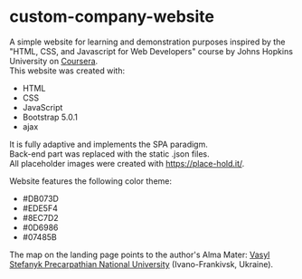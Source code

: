 # custom-company-website
A simple website for learning and demonstration purposes inspired by the "HTML, CSS, and Javascript for Web Developers" course by Johns Hopkins University on [Coursera](https://www.coursera.org/learn/html-css-javascript-for-web-developers).<br />
This website was created with:
  - HTML
  - CSS
  - JavaScript
  - Bootstrap 5.0.1
  - ajax

It is fully adaptive and implements the SPA paradigm.<br />
Back-end part was replaced with the static .json files.<br />
All placeholder images were created with https://place-hold.it/.

Website features the following color theme:
  - #DB073D
  - #EDE5F4
  - #8EC7D2
  - #0D6986
  - #07485B

The map on the landing page points to the author's Alma Mater: [Vasyl Stefanyk Precarpathian National University](https://pnu.edu.ua/) (Ivano-Frankivsk, Ukraine).